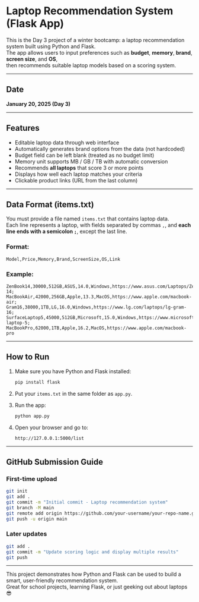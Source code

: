 # Laptop Recommendation System (Flask App)

This is the Day 3 project of a winter bootcamp: a laptop recommendation system built using Python and Flask.  
The app allows users to input preferences such as **budget**, **memory**, **brand**, **screen size**, and **OS**,  
then recommends suitable laptop models based on a scoring system.

---

## Date  
**January 20, 2025 (Day 3)**

---


## Features

- Editable laptop data through web interface
- Automatically generates brand options from the data (not hardcoded)
- Budget field can be left blank (treated as no budget limit)
- Memory unit supports MB / GB / TB with automatic conversion
- Recommends **all laptops** that score 3 or more points
- Displays how well each laptop matches your criteria
- Clickable product links (URL from the last column)

---

## Data Format (items.txt)

You must provide a file named `items.txt` that contains laptop data.  
Each line represents a laptop, with fields separated by commas `,`, and **each line ends with a semicolon `;`**, except the last line.

### Format:
```
Model,Price,Memory,Brand,ScreenSize,OS,Link
```

### Example:
```
ZenBook14,30000,512GB,ASUS,14.0,Windows,https://www.asus.com/Laptops/Zenbook-14;
MacBookAir,42000,256GB,Apple,13.3,MacOS,https://www.apple.com/macbook-air;
Gram16,38000,1TB,LG,16.0,Windows,https://www.lg.com/laptops/lg-gram-16;
SurfaceLaptop5,45000,512GB,Microsoft,15.0,Windows,https://www.microsoft.com/surface-laptop-5;
MacBookPro,62000,1TB,Apple,16.2,MacOS,https://www.apple.com/macbook-pro
```

---

##  How to Run

1. Make sure you have Python and Flask installed:
   ```bash
   pip install flask
   ```

2. Put your `items.txt` in the same folder as `app.py`.

3. Run the app:
   ```bash
   python app.py
   ```

4. Open your browser and go to:
   ```
   http://127.0.0.1:5000/list
   ```

---

## GitHub Submission Guide

### First-time upload

```bash
git init
git add .
git commit -m "Initial commit - Laptop recommendation system"
git branch -M main
git remote add origin https://github.com/your-username/your-repo-name.git
git push -u origin main
```

### Later updates

```bash
git add .
git commit -m "Update scoring logic and display multiple results"
git push
```

---

This project demonstrates how Python and Flask can be used to build a smart, user-friendly recommendation system.  
Great for school projects, learning Flask, or just geeking out about laptops 😎
